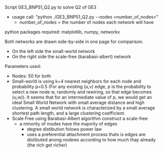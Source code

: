 Script GE3_BNP51_Q2.py to solve Q2 of GE3

- usage call: "python  ./GE3_BNP51_Q2.py --nodes <number_of_nodes>"
    - number_of_nodes = the number of nodes each network will have 

python packages required: matplotlib, numpy, networkx

Both networks are drawn side-by-side in one page for comparison.
- On the left side the small-world network
- On the right side the scale-free (barabasi-albert) network

Parameters used:
- Nodes: 50 for both
- Small-world is using k=4 nearest neighbors for each node and probability p=0.5 (For any existing (u,v) edge, p is the probability to select a new node w, randomly and rewiring, so that edge becomes (u,w)). It seems that for an intermediate value of p, we would get an ideal Small World Network with small average distance and high clustering. A small world network is characterized by a small average shortest path length, and a large clustering coefficient.
- Scale Free using Barabasi-Albert algorithm construct a scale-free 
	- a minority of modes have the majority of edges
        - degree distibution folows power law
        - uses a preferential attachment process thats is edges are distibuted anong nodews according to how much thay already (the rich get richer)  
     
